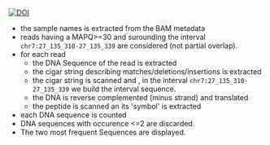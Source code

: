 

[![DOI](https://zenodo.org/badge/599663626.svg)](https://zenodo.org/badge/latestdoi/599663626)



+ the sample names is extracted from the BAM metadata
+ reads having a MAPQ>=30 and surounding the interval `chr7:27_135_310-27_135_339` are considered (not partial overlap).
+ for each read
    + the DNA Sequence of the read is extracted
    + the cigar string describing matches/deletions/insertions is extracted
    + the cigar string is scanned and , in the interval `chr7:27_135_310-27_135_339` we build the interval sequence.
    + the DNA is reverse complemented (minus strand) and translated
    + the peptide is scanned an its 'symbol' is extracted
+ each DNA sequence is counted
+ DNA sequences with occurence <=2 are discarded.
+ The two most frequent Sequences are displayed.
